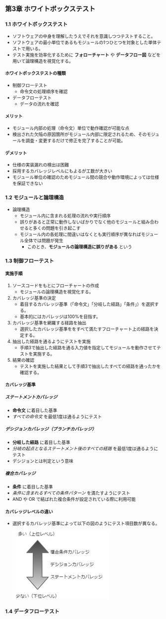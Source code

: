 ## 第3章 ホワイトボックステスト
### 1.1 ホワイトボックステスト
- ソフトウェアの中身を理解したうえでそれを意識しつつテストすること。
- ソフトウェアの最小単位であるもモジュールの1つひとつを対象とした単体テストで用いる。
- テスト実施を効率化するために **フォローチャート** や **データフロー図** などを用いて論理構造を視覚化する。
#### ホワイトボックステストの種類
- 制御フローテスト
  - 命令文の処理順序を確認
- データフローテスト
  - データの流れを確認
#### メリット
- モジュール内部の処理（命令文）単位で動作確認が可能な点
- 検出された欠陥の原因箇所がモジュール内部に限定されるため、そのモジュールを調査・変更するだけで修正を完了することが可能。
#### デメリット
- 仕様の実装漏れの検出は困難
- 採用するカバレッジレベルにもよるが工数が大きい
- モジュール単位の確認のためモジュール間の競合や動作環境によっては仕様を保証できない
### 1.2 モジュールと論理構造
- 論理構造
  - モジュール内に含まれる処理の流れや実行順序
  - 誤りがあると正常に動作しないばかりでなく他のモジュールと組み合わせると多くの問題を引き起こす
  - モジュール内の各処理に間違いはなくとも実行順序が異なればモジュール全体では問題が発生
    - このとき、**モジュールの論理構造に誤りがある** という
### 1.3 制御フローテスト
#### 実施手順
1. ソースコードをもとにフローチャートの作成
   - モジュールの論理構造を視覚化する。
2. カバレッジ基準の決定
   - 着目するカバレッジ基準（「命令文」「分岐した経路」「条件」）を選択する。
   - 基本的にはカバレッジは100%を目指す。
3. カバレッジ基準を網羅する経路を抽出
   - 選択したカバレッジ基準ををすべて満たすフローチャート上の経路を決定する。
4. 抽出した経路を通るようにテストを実施
   - 手順3で抽出した経路を通る入力値を指定してモジュールを動作させてテストを実施する。
5. 結果の確認
   - テストを実施した結果として手順3で抽出したすべての経路を通ったかを確認する。
#### カバレッジ基準
##### ステートメントカバレッジ
- **命令文** に着目した基準
- *すべての命令文* を最低1度は通るようにテスト
##### デシジョンカバレッジ（ブランチカバレッジ）
- **分岐した経路** に着目した基準
- *分岐の起点となるステートメント後のすべての経路* を最低1度は通るようにテスト
- デシジョンとは判定という意味
##### 複合カバレッジ
- **条件** に着目した基準
- *条件に含まれるすべての条件パターン* を満たすようにテスト
- AND や OR で結ばれた複合条件が設定されている際に利用可能
#### カバレッジレベルの違い
- 選択するカバレッジ基準によって以下の図のようにテスト項目数が異なる。

  ![カバレッジ基準を満たすテスト項目数](../image/1.3_coverage-level.png)

### 1.4 データフローテスト

